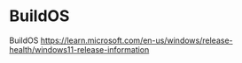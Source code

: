 # BuildOS
BuildOS
https://learn.microsoft.com/en-us/windows/release-health/windows11-release-information
